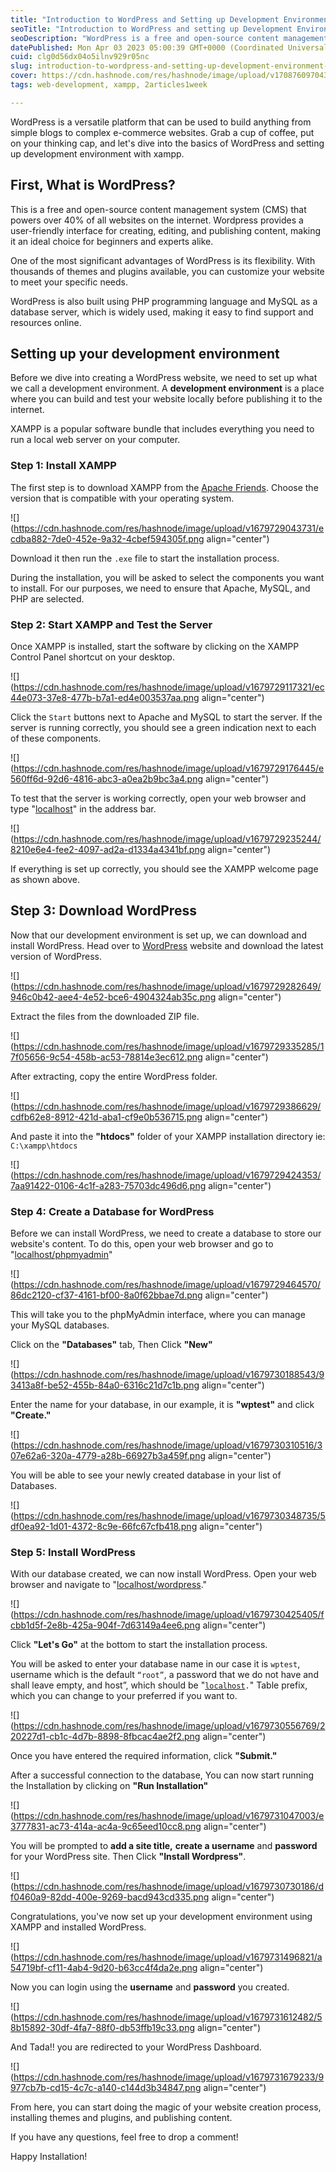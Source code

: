 ```yaml
---
title: "Introduction to WordPress and Setting up Development Environment Using XAMPP"
seoTitle: "Introduction to WordPress and setting up Development Environment"
seoDescription: "WordPress is a free and open-source content management system. It allows you to create and manage websites, blogs, and online stores."
datePublished: Mon Apr 03 2023 05:00:39 GMT+0000 (Coordinated Universal Time)
cuid: clg0d56dx04o5ilnv929r05nc
slug: introduction-to-wordpress-and-setting-up-development-environment-using-xampp
cover: https://cdn.hashnode.com/res/hashnode/image/upload/v1708760970431/d256a763-982c-427c-8ecd-9f15a340a829.png
tags: web-development, xampp, 2articles1week

---
```


WordPress is a versatile platform that can be used to build anything from simple blogs to complex e-commerce websites. Grab a cup of coffee, put on your thinking cap, and let's dive into the basics of WordPress and setting up development environment with xampp.

## First, What is WordPress?

This is a free and open-source content management system (CMS) that powers over 40% of all websites on the internet. Wordpress provides a user-friendly interface for creating, editing, and publishing content, making it an ideal choice for beginners and experts alike.

One of the most significant advantages of WordPress is its flexibility. With thousands of themes and plugins available, you can customize your website to meet your specific needs.

WordPress is also built using PHP programming language and MySQL as a database server, which is widely used, making it easy to find support and resources online.

## Setting up your development environment

Before we dive into creating a WordPress website, we need to set up what we call a development environment. A **development environment** is a place where you can build and test your website locally before publishing it to the internet.

XAMPP is a popular software bundle that includes everything you need to run a local web server on your computer.

### Step 1: Install XAMPP

The first step is to download XAMPP from the [Apache Friends](https://www.apachefriends.org/). Choose the version that is compatible with your operating system.  

![](https://cdn.hashnode.com/res/hashnode/image/upload/v1679729043731/ecdba882-7de0-452e-9a32-4cbef594305f.png align="center")

Download it then run the `.exe` file to start the installation process.

During the installation, you will be asked to select the components you want to install. For our purposes, we need to ensure that Apache, MySQL, and PHP are selected.

### Step 2: Start XAMPP and Test the Server

Once XAMPP is installed, start the software by clicking on the XAMPP Control Panel shortcut on your desktop. 

![](https://cdn.hashnode.com/res/hashnode/image/upload/v1679729117321/ec44e073-37e8-477b-b7a1-ed4e003537aa.png align="center")

Click the `Start` buttons next to Apache and MySQL to start the server. If the server is running correctly, you should see a green indication next to each of these components.

![](https://cdn.hashnode.com/res/hashnode/image/upload/v1679729176445/e560ff6d-92d6-4816-abc3-a0ea2b9bc3a4.png align="center")

To test that the server is working correctly, open your web browser and type "[localhost](http://localhost)" in the address bar.

![](https://cdn.hashnode.com/res/hashnode/image/upload/v1679729235244/8210e6e4-fee2-4097-ad2a-d1334a4341bf.png align="center")

If everything is set up correctly, you should see the XAMPP welcome page as shown above.

## Step 3: Download WordPress

Now that our development environment is set up, we can download and install WordPress. Head over to [WordPress](https://wordpress.org/download/) website and download the latest version of WordPress. 

![](https://cdn.hashnode.com/res/hashnode/image/upload/v1679729282649/946c0b42-aee4-4e52-bce6-4904324ab35c.png align="center")

Extract the files from the downloaded ZIP file.

![](https://cdn.hashnode.com/res/hashnode/image/upload/v1679729335285/17f05656-9c54-458b-ac53-78814e3ec612.png align="center")

After extracting, copy the entire WordPress folder.

![](https://cdn.hashnode.com/res/hashnode/image/upload/v1679729386629/cdfb62e8-8912-421d-aba1-cf9e0b536715.png align="center")

And paste it into the **"htdocs"** folder of your XAMPP installation directory ie: `C:\xampp\htdocs`

![](https://cdn.hashnode.com/res/hashnode/image/upload/v1679729424353/7aa91422-0106-4c1f-a283-75703dc496d6.png align="center")

### Step 4: Create a Database for WordPress

Before we can install WordPress, we need to create a database to store our website's content. To do this, open your web browser and go to "[localhost/phpmyadmin](http://localhost/phpmyadmin)" 

![](https://cdn.hashnode.com/res/hashnode/image/upload/v1679729464570/86dc2120-cf37-4161-bf00-8a0f62bbae7d.png align="center")

This will take you to the phpMyAdmin interface, where you can manage your MySQL databases.

Click on the **"Databases"** tab, Then Click **"New"**

![](https://cdn.hashnode.com/res/hashnode/image/upload/v1679730188543/93413a8f-be52-455b-84a0-6316c21d7c1b.png align="center")

Enter the name for your database, in our example, it is **"wptest"** and click **"Create."**

![](https://cdn.hashnode.com/res/hashnode/image/upload/v1679730310516/307e62a6-320a-4779-a28b-66927b3a459f.png align="center")

You will be able to see your newly created database in your list of Databases.

![](https://cdn.hashnode.com/res/hashnode/image/upload/v1679730348735/5df0ea92-1d01-4372-8c9e-66fc67cfb418.png align="center")

### Step 5: Install WordPress

With our database created, we can now install WordPress. Open your web browser and navigate to "[localhost/wordpress](http://localhost/wordpress)." 

![](https://cdn.hashnode.com/res/hashnode/image/upload/v1679730425405/fcbb1d5f-2e8b-425a-904f-7d63149a4ee6.png align="center")

Click **"Let's Go"** at the bottom to start the installation process.

You will be asked to enter your database name in our case it is `wptest`, username which is the default `“root”`, a password that we do not have and shall leave empty, and host”, which should be "[`localhost`](http://localhost)`.`" Table prefix, which you can change to your preferred if you want to.

![](https://cdn.hashnode.com/res/hashnode/image/upload/v1679730556769/220227d1-cb1c-4d7b-8898-8fbcac4ae2f2.png align="center")

Once you have entered the required information, click **"Submit."**

After a successful connection to the database, You can now start running the Installation by clicking on **"Run Installation"**

![](https://cdn.hashnode.com/res/hashnode/image/upload/v1679731047003/e3777831-ac73-414a-ac4a-9c65eed10cc8.png align="center")

You will be prompted to **add a site title,** **create a username** and **password** for your WordPress site. Then Click **"Install Wordpress"**.

![](https://cdn.hashnode.com/res/hashnode/image/upload/v1679730730186/df0460a9-82dd-400e-9269-bacd943cd335.png align="center")

Congratulations, you've now set up your development environment using XAMPP and installed WordPress.

![](https://cdn.hashnode.com/res/hashnode/image/upload/v1679731496821/a54719bf-cf11-4ab4-9d20-b63cc4f4da2e.png align="center")

Now you can login using the **username** and **password** you created.

![](https://cdn.hashnode.com/res/hashnode/image/upload/v1679731612482/58b15892-30df-4fa7-88f0-db53ffb19c33.png align="center")

And Tada!! you are redirected to your WordPress Dashboard.

![](https://cdn.hashnode.com/res/hashnode/image/upload/v1679731679233/9977cb7b-cd15-4c7c-a140-c144d3b34847.png align="center")

From here, you can start doing the magic of your website creation process, installing themes and plugins, and publishing content.

If you have any questions, feel free to drop a comment!

Happy Installation!